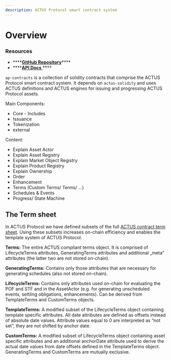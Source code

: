 ```yaml
---
description: ACTUS Protocol smart contract system
---
```


# Overview

### Resources

* \*\*\*\*[**GitHub Repository**](https://github.com/atpar/ap-monorepo/tree/master/packages/ap-contracts)\*\*\*\*
* \*\*\*\*[**API Docs** ](https://github.com/atpar/ap-monorepo/tree/master/packages/ap-contracts/docs/)\*\*\*\*

`ap-contracts` is a collection of solidity contracts that comprise the ACTUS Protocol smart contract system. It depends on `actus-solidity` and uses ACTUS definitions and ACTUS engines for issuing and progressing ACTUS Protocol assets.

Main Components:

* Core - Includes 
* Issuance
* Tokenization
* external

Content:

* Explain Asset Actor
* Explain Asset Registry
* Explain Market Object Registry
* Explain Product Registry
* Explain Ownership
* Order
* Enhancement
* Terms \(Custom Terms/ Terms/ ...\)
* Schedules & Events
* Progress/ State Machine





## The Term sheet

In ACTUS Protocol we have defined subsets of the full [ACTUS contract term sheet](https://github.com/actusfrf/actus-dictionary/blob/master/actus-dictionary-terms.json). Using these subsets increases on-chain efficiency and enables the template system of ACTUS Protocol.

**Terms:** The entire ACTUS compliant terms object. It is comprised of LifecycleTerms attributes, GeneratingTerms attributes and additional „meta“ attributes \(the latter two are not stored on-chain\).

**GeneratingTerms:** Contains only those attributes that are necessary for generating schedules \(also not stored on-chain\).

**LifecycleTerms:** Contains only attributes used on-chain for evaluating the POF and STF and in the AssetActor \(e.g. for generating unscheduled events, settling obligations, enhancements\). Can be derived from TemplateTerms and CustomTerms objects.

**TemplateTerms:** A modified subset of the LifecycleTerms object containing template specific attributes. All date attributes are defined as offsets instead of absolute date values. Attribute values equal to 0 are interpreted as “not set”, they are not shifted by anchor date.

**CustomTerms:** A modified subset of LifecycleTerms object containing asset specific attributes and an additional anchorDate attribute used to derive the actual date values from date offsets defined in the TemplateTerms object. GeneratingTerms and CustomTerms are mutually exclusive.

